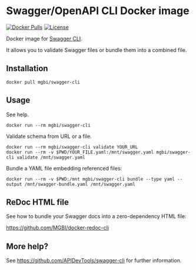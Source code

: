 # Swagger/OpenAPI CLI Docker image

[![Docker Pulls](https://img.shields.io/docker/pulls/mgbi/swagger-cli.svg?maxAge=8600)][hub]
[![License](https://img.shields.io/github/license/mgbi/docker-swagger-cli.svg?maxAge=8600)]()

[hub]: https://hub.docker.com/r/mgbi/swagger-cli/

Docker image for [Swagger CLI](https://github.com/APIDevTools/swagger-cli).

It allows you to validate Swagger files or bundle them into a combined file.

## Installation

```
docker pull mgbi/swagger-cli
```

## Usage

See help.
```shell script
docker run --rm mgbi/swagger-cli
```

Validate schema from URL or a file.
```shell script
docker run --rm mgbi/swagger-cli validate YOUR_URL
docker run --rm -v $PWD/YOUR_FILE.yaml:/mnt/swagger.yaml mgbi/swagger-cli validate /mnt/swagger.yaml
```

Bundle a YAML file embedding referenced files:
```shell script
docker run --rm -v $PWD:/mnt mgbi/swagger-cli bundle --type yaml --output /mnt/swagger-bundle.yaml /mnt/swagger.yaml
```

## ReDoc HTML file

See how to bundle your Swagger docs into a zero-dependency HTML file:

https://github.com/MGBI/docker-redoc-cli

## More help?

See https://github.com/APIDevTools/swagger-cli for further information.
